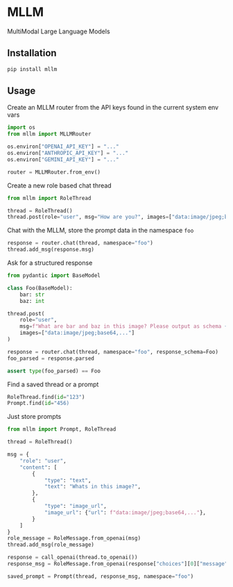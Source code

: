 # MLLM

MultiModal Large Language Models

## Installation

```sh
pip install mllm
```

## Usage

Create an MLLM router from the API keys found in the current system env vars

```python
import os
from mllm import MLLMRouter

os.environ["OPENAI_API_KEY"] = "..."
os.environ["ANTHROPIC_API_KEY"] = "..."
os.environ["GEMINI_API_KEY"] = "..."

router = MLLMRouter.from_env()
```

Create a new role based chat thread

```python
from mllm import RoleThread

thread = RoleThread()
thread.post(role="user", msg="How are you?", images=["data:image/jpeg;base64,..."])
```

Chat with the MLLM, store the prompt data in the namespace `foo`

```python
response = router.chat(thread, namespace="foo")
thread.add_msg(response.msg)
```

Ask for a structured response

```python
from pydantic import BaseModel

class Foo(BaseModel):
    bar: str
    baz: int

thread.post(
    role="user",
    msg=f"What are bar and baz in this image? Please output as schema {Foo.model_json_schema()}"
    images=["data:image/jpeg;base64,..."]
)

response = router.chat(thread, namespace="foo", response_schema=Foo)
foo_parsed = response.parsed

assert type(foo_parsed) == Foo
```

Find a saved thread or a prompt

```python
RoleThread.find(id="123")
Prompt.find(id="456)
```

Just store prompts

```python
from mllm import Prompt, RoleThread

thread = RoleThread()

msg = {
    "role": "user",
    "content": [
        {
            "type": "text",
            "text": "Whats in this image?",
        },
        {
            "type": "image_url",
            "image_url": {"url": f"data:image/jpeg;base64,..."},
        }
    ]
}
role_message = RoleMessage.from_openai(msg)
thread.add_msg(role_message)

response = call_openai(thread.to_openai())
response_msg = RoleMessage.from_openai(response["choices"][0]["message"])

saved_prompt = Prompt(thread, response_msg, namespace="foo")
```
